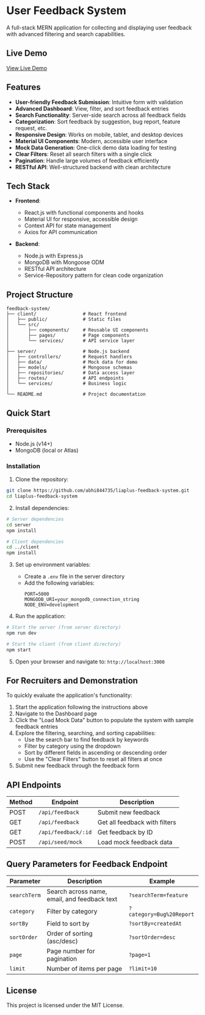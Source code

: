 # User Feedback System

A full-stack MERN application for collecting and displaying user feedback with advanced filtering and search capabilities.

## Live Demo

[View Live Demo](https://github.com/abhi844735/liaplus-feedback-system.git)

## Features

- **User-friendly Feedback Submission**: Intuitive form with validation
- **Advanced Dashboard**: View, filter, and sort feedback entries
- **Search Functionality**: Server-side search across all feedback fields
- **Categorization**: Sort feedback by suggestion, bug report, feature request, etc.
- **Responsive Design**: Works on mobile, tablet, and desktop devices
- **Material UI Components**: Modern, accessible user interface
- **Mock Data Generation**: One-click demo data loading for testing
- **Clear Filters**: Reset all search filters with a single click
- **Pagination**: Handle large volumes of feedback efficiently
- **RESTful API**: Well-structured backend with clean architecture

## Tech Stack

- **Frontend**:
  - React.js with functional components and hooks
  - Material UI for responsive, accessible design
  - Context API for state management
  - Axios for API communication

- **Backend**:
  - Node.js with Express.js
  - MongoDB with Mongoose ODM
  - RESTful API architecture
  - Service-Repository pattern for clean code organization

## Project Structure

```
feedback-system/
├── client/                 # React frontend
│   ├── public/             # Static files
│   └── src/
│       ├── components/     # Reusable UI components
│       ├── pages/          # Page components
│       └── services/       # API service layer
│
├── server/                 # Node.js backend
│   ├── controllers/        # Request handlers
│   ├── data/               # Mock data for demo
│   ├── models/             # Mongoose schemas
│   ├── repositories/       # Data access layer
│   ├── routes/             # API endpoints
│   └── services/           # Business logic
│
└── README.md               # Project documentation
```

## Quick Start

### Prerequisites

- Node.js (v14+)
- MongoDB (local or Atlas)

### Installation

1. Clone the repository:
```bash
git clone https://github.com/abhi844735/liaplus-feedback-system.git
cd liaplus-feedback-system
```

2. Install dependencies:
```bash
# Server dependencies
cd server
npm install

# Client dependencies
cd ../client
npm install
```

3. Set up environment variables:
   - Create a `.env` file in the server directory
   - Add the following variables:
     ```
     PORT=5000
     MONGODB_URI=your_mongodb_connection_string
     NODE_ENV=development
     ```

4. Run the application:
```bash
# Start the server (from server directory)
npm run dev

# Start the client (from client directory)
npm start
```

5. Open your browser and navigate to: `http://localhost:3000`

## For Recruiters and Demonstration

To quickly evaluate the application's functionality:

1. Start the application following the instructions above
2. Navigate to the Dashboard page
3. Click the "Load Mock Data" button to populate the system with sample feedback entries
4. Explore the filtering, searching, and sorting capabilities:
   - Use the search bar to find feedback by keywords
   - Filter by category using the dropdown
   - Sort by different fields in ascending or descending order
   - Use the "Clear Filters" button to reset all filters at once
5. Submit new feedback through the feedback form

## API Endpoints

| Method | Endpoint | Description |
|--------|----------|-------------|
| POST | `/api/feedback` | Submit new feedback |
| GET | `/api/feedback` | Get all feedback with filters |
| GET | `/api/feedback/:id` | Get feedback by ID |
| POST | `/api/seed/mock` | Load mock feedback data |

## Query Parameters for Feedback Endpoint

| Parameter | Description | Example |
|-----------|-------------|---------|
| `searchTerm` | Search across name, email, and feedback text | `?searchTerm=feature` |
| `category` | Filter by category | `?category=Bug%20Report` |
| `sortBy` | Field to sort by | `?sortBy=createdAt` |
| `sortOrder` | Order of sorting (asc/desc) | `?sortOrder=desc` |
| `page` | Page number for pagination | `?page=1` |
| `limit` | Number of items per page | `?limit=10` |

## License

This project is licensed under the MIT License.

